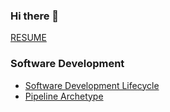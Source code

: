 ### Hi there 👋

[RESUME](https://github.com/davidegaspar/davidegaspar/blob/master/RESUME.md)

### Software Development

- [Software Development Lifecycle](architecture/sdlc.md)
- [Pipeline Archetype](./architecture/pipeline.md)

<!-- ### Game Development -->

<!-- - [itch.io](https://davidegaspar.itch.io/) -->
